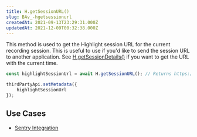 ```yaml
---
title: H.getSessionURL()
slug: BAv_-hgetsessionurl
createdAt: 2021-09-13T23:29:31.000Z
updatedAt: 2021-12-09T00:32:38.000Z
---
```


This method is used to get the Highlight session URL for the current recording session. This is useful to use if you'd like to send the session URL to another application. See [H.getSessionDetails()](/api/h-get-session-details) if you want to get the URL with the current time.

```typescript
const highlightSessionUrl = await H.getSessionURL(); // Returns https://app.highlight.run/sessions/<SESSION_ID>

thirdPartyApi.setMetadata({
    highlightSessionUrl
});
```

## Use Cases

*   [Sentry Integration](/integrations/sentry-integration)&#x20;

